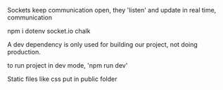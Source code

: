 Sockets keep communication open, they 'listen' and update in real time, communication

npm i dotenv socket.io chalk

A dev dependency is only used for building our project, not doing production.

to run project in dev mode, 'npm run dev'

<!-- import express from 'express' ; // common JS import syntax
import chalk from 'chalk'; // enabling easy backend syntax with type: module
import dotenv from 'dotenv'; // .ENV PACKAGE
import cors from cors -->

Static files like css put in public folder